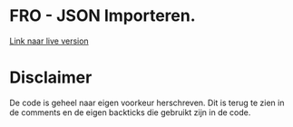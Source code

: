 # FRO - JSON Importeren.
[Link naar live version](http://29198.hosts2.ma-cloud.nl/bewijzenmap/periode2.1/fro/fro_json_boeken/)

# Disclaimer
De code is geheel naar eigen voorkeur herschreven. Dit is terug te zien in de comments en de eigen backticks die gebruikt zijn in de code.